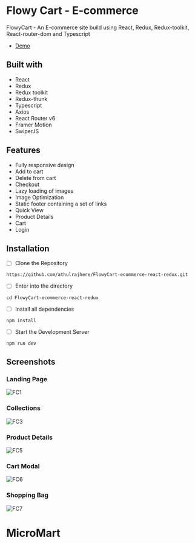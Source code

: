 # Flowy Cart - E-commerce

FlowyCart - An E-commerce site build using React, Redux, Redux-toolkit, React-router-dom and Typescript

- [Demo](https://flowy-cart.vercel.app/)

## Built with

+ React
+ Redux
+ Redux toolkit
+ Redux-thunk
+ Typescript
+ Axios
+ React Router v6
+ Framer Motion
+ SwiperJS

## Features

+ Fully responsive design
+ Add to cart
+ Delete from cart
+ Checkout
+ Lazy loading of images
+ Image Optimization
+ Static footer containing a set of links
+ Quick View
+ Product Details
+ Cart
+ Login

## Installation

- [ ] Clone the Repository
```
https://github.com/athulrajhere/FlowyCart-ecommerce-react-redux.git
```
- [ ] Enter into the directory
```
cd FlowyCart-ecommerce-react-redux
```
- [ ] Install all dependencies
```
npm install
```
- [ ] Start the Development Server
```
npm run dev
```

## Screenshots


### Landing Page

![FC1](https://github.com/athulrajhere/FlowyCart-ecommerce-react-redux/assets/47721687/08bfe128-7342-4c40-8068-f6e925391932)

### Collections
![FC3](https://github.com/athulrajhere/FlowyCart-ecommerce-react-redux/assets/47721687/698c079d-a4ee-463d-ace3-5f0236eb7795)

### Product Details

![FC5](https://github.com/athulrajhere/FlowyCart-ecommerce-react-redux/assets/47721687/b2151f0a-5037-4355-909f-87ba054a0085)

### Cart Modal

![FC6](https://github.com/athulrajhere/FlowyCart-ecommerce-react-redux/assets/47721687/536a196e-928d-47c4-b212-02081be8b5be)

### Shopping Bag

![FC7](https://github.com/athulrajhere/FlowyCart-ecommerce-react-redux/assets/47721687/112643db-83fe-4d73-96a2-0f0a29f363ad)
# MicroMart
